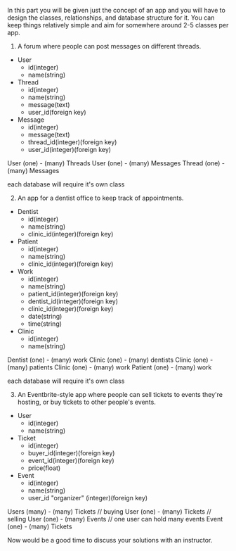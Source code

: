 In this part you will be given just the concept of an app and you will have to design the classes, relationships, and database structure for it. You can keep things relatively simple and aim for somewhere around 2-5 classes per app.

1. A forum where people can post messages on different threads.
  * User
    * id(integer)
    * name(string)
  * Thread
    * id(integer)
    * name(string)
    * message(text)
    * user_id(foreign key)
  * Message
    * id(integer)
    * message(text)
    * thread_id(integer)(foreign key)
    * user_id(integer)(foreign key)

User (one) - (many) Threads
User (one) - (many) Messages
Thread (one) - (many) Messages

each database will require it's own class

2. An app for a dentist office to keep track of appointments.

  * Dentist
    * id(integer)
    * name(string)
    * clinic_id(integer)(foreign key)
  * Patient
    * id(integer)
    * name(string)
    * clinic_id(integer)(foreign key)
  * Work
    * id(integer)
    * name(string)
    * patient_id(integer)(foreign key)
    * dentist_id(integer)(foreign key)
    * clinic_id(integer)(foreign key)
    * date(string)
    * time(string)
  * Clinic
    * id(integer)
    * name(string)

Dentist (one) - (many) work
Clinic (one) - (many) dentists
Clinic (one) - (many) patients
Clinic (one) - (many) work
Patient (one) - (many) work

each database will require it's own class

3. An Eventbrite-style app where people can sell tickets to events they're hosting, or buy tickets to other people's events.

  * User
    * id(integer)
    * name(string)
  * Ticket
    * id(integer)
    * buyer_id(integer)(foreign key)
    * event_id(integer)(foreign key)
    * price(float)
  * Event
    * id(integer)
    * name(string)
    * user_id "organizer" (integer)(foreign key)

Users (many) - (many) Tickets  // buying
User (one) - (many) Tickets // selling
User (one) - (many) Events // one user can hold many events
Event (one) - (many) Tickets

Now would be a good time to discuss your solutions with an instructor.

